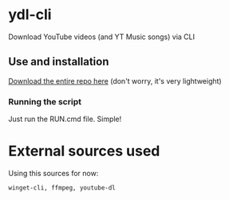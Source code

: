 # ydl-cli
Download YouTube videos (and YT Music songs) via CLI
## Use and installation
[Download the entire repo here](https://github.com/lucmsilva651/ydl-cli/archive/refs/heads/main.zip) (don't worry, it's very lightweight)
### Running the script
Just run the RUN.cmd file. Simple!

# External sources used
Using this sources for now:
```
winget-cli, ffmpeg, youtube-dl
``` 